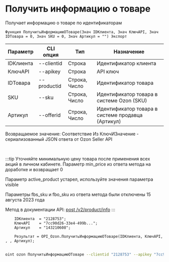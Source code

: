 ﻿---
sidebar_position: 2
---

# Получить информацию о товаре
 Получает информацию о товаре по идентификаторам



`Функция ПолучитьИнформациюОТоваре(Знач IDКлиента, Знач КлючAPI, Знач IDТовара = 0, Знач SKU = 0, Знач Артикул = "") Экспорт`

  | Параметр | CLI опция | Тип | Назначение |
  |-|-|-|-|
  | IDКлиента | --clientid | Строка | Идентификатор клиента |
  | КлючAPI | --apikey | Строка | API ключ |
  | IDТовара | --productid | Строка, Число | Идентификатор товара |
  | SKU | --sku | Строка, Число | Идентификатор товара в системе Ozon (SKU) |
  | Артикул | --offerid | Строка, Число | Идентификатор товара в системе продавца (Артикул) |

  
  Возвращаемое значение:   Соответствие Из КлючИЗначение - сериализованный JSON ответа от Ozon Seller API

<br/>

:::tip
Уточняйте минимальную цену товара после применения всех акций в личном кабинете. Параметр min_price из ответа метода на доработке и возвращает 0

 Параметр active_product устарел, используйте значения параметра visible

 Параметры fbs_sku и fbo_sku из ответа метода были отключены 15 августа 2023 года

 Метод в документации API: [post /v2/product/info](https://docs.ozon.ru/api/seller/#operation/ProductAPI_GetProductInfoV2)
:::
<br/>


```bsl title="Пример кода"
    IDКлиента  = "2128753";
    КлючAPI    = "7cc90d26-33e4-499b...";
    Артикул    = "143210608";

    Результат = OPI_Ozon.ПолучитьИнформациюОТоваре(IDКлиента, КлючAPI, , , Артикул);
```



```sh title="Пример команды CLI"
    
oint ozon ПолучитьИнформациюОТоваре --clientid "2128753" --apikey "7cc90d26-33e4-499b..." --productid %productid% --sku %sku% --offerid %offerid%

```

```json title="Результат"

```
